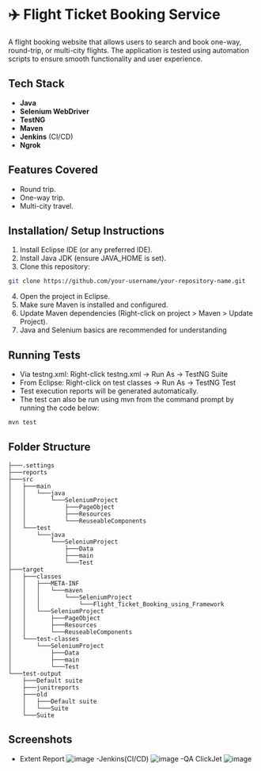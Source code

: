 
# ✈️ Flight Ticket Booking Service

A flight booking website that allows users to search and book one-way, round-trip, or multi-city flights. The application is tested using automation scripts to ensure smooth functionality and user experience.




## Tech Stack

- **Java**
- **Selenium WebDriver**
- **TestNG**
- **Maven**
- **Jenkins** (CI/CD)
- **Ngrok**


## Features Covered

- Round trip.
- One-way trip.
- Multi-city travel.


## Installation/ Setup Instructions

1.	Install Eclipse IDE (or any preferred IDE).
2.	Install Java JDK (ensure JAVA_HOME is set).
3.	Clone this repository:
```bash
git clone https://github.com/your-username/your-repository-name.git
```
4.	Open the project in Eclipse.
5.	Make sure Maven is installed and configured.
6.	Update Maven dependencies (Right-click on project > Maven > Update Project).
7.  Java and Selenium basics are recommended for understanding

    
## Running Tests

-	Via testng.xml:
    Right-click testng.xml → Run As → TestNG Suite
-	From Eclipse:
    Right-click on test classes → Run As → TestNG Test
-	Test execution reports will be generated automatically.
-   The test can also be run using mvn from the command prompt by running the code below: 
```bash
mvn test
```


## Folder Structure

```
├───.settings
├───reports
├───src
│   ├───main
│   │   └───java
│   │       └───SeleniumProject
│   │           ├───PageObject
│   │           ├───Resources
│   │           └───ReuseableComponents
│   └───test
│       └───java
│           └───SeleniumProject
│               ├───Data
│               ├───main
│               └───Test
├───target
│   ├───classes
│   │   ├───META-INF
│   │   │   └───maven
│   │   │       └───SeleniumProject
│   │   │           └───Flight_Ticket_Booking_using_Framework
│   │   └───SeleniumProject
│   │       ├───PageObject
│   │       ├───Resources
│   │       └───ReuseableComponents
│   └───test-classes
│       └───SeleniumProject
│           ├───Data
│           ├───main
│           └───Test
└───test-output
    ├───Default suite
    ├───junitreports
    ├───old
    │   ├───Default suite
    │   └───Suite
    └───Suite
```
## Screenshots
- Extent Report
![image](https://github.com/user-attachments/assets/6229565f-7784-4471-b4fd-029abb960016)
-Jenkins(CI/CD)
![image](https://github.com/user-attachments/assets/2d7cfff1-cbac-4dd7-af34-4e7149ee9840)
-QA ClickJet
![image](https://github.com/user-attachments/assets/41b17493-2a75-4c73-a8be-576f3fbbd217)




